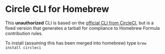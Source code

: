# Circle CLI for Homebrew

This **unauthorized** CLI is based on the [official CLI from CircleCI](https://github.com/circleci/local-cli), but is a fixed version that generates a tarball for compliance to Homebrew Formula contribution rules.

To install (assuming this has been merged into homebrew) type `brew install circleci`


